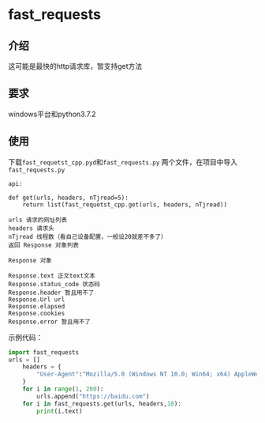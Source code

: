 # fast_requests

## 介绍

这可能是最快的http请求库，暂支持get方法

## 要求
windows平台和python3.7.2

## 使用

下载`fast_requetst_cpp.pyd`和`fast_requests.py` 两个文件，在项目中导入`fast_requests.py`

```
api:

def get(urls, headers, nTjread=5):
    return list(fast_requetst_cpp.get(urls, headers, nTjread))
    
urls 请求的网址列表
headers 请求头
nTjread 线程数（看自己设备配置，一般设20就差不多了）
返回 Response 对象列表

Response 对象

Response.text 正文text文本
Response.status_code 状态码
Response.header 暂且用不了
Response.Url url 
Response.elapsed 
Response.cookies 
Response.error 暂且用不了
```



示例代码：

```python
import fast_requests
urls = []
    headers = {
        "User-Agent":"Mozilla/5.0 (Windows NT 10.0; Win64; x64) AppleWebKit/537.36 (KHTML, like Gecko) Chrome/80.0.3987.163 Safari/537.36"
    }
    for i in range(1, 200):
        urls.append("https://baidu.com")
    for i in fast_requests.get(urls, headers,10):
        print(i.text)
```

